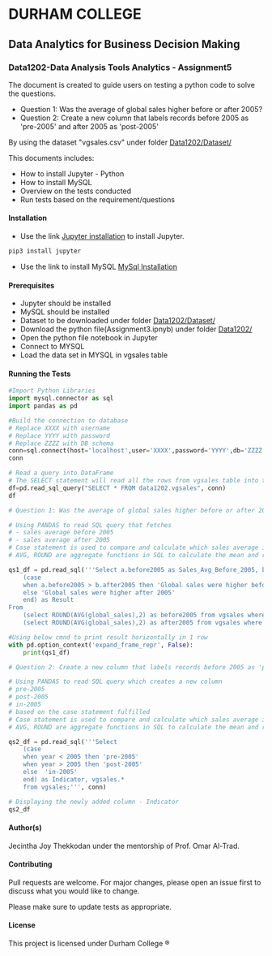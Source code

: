 # DURHAM COLLEGE
## Data Analytics for Business Decision Making
### Data1202-Data Analysis Tools Analytics - Assignment5

The document is created to guide users on testing a python code to solve the questions. 
- Question 1: Was the average of global sales higher before or after 2005?
- Question 2: Create a new column that labels records before 2005 as 'pre-2005' and after 2005 as 'post-2005'

By using the dataset "vgsales.csv" under folder [Data1202/Dataset/](https://github.com/JecinthaThekkodan/Data1202/tree/main/Dataset)

This documents includes:
- How to install Jupyter - Python
- How to install MySQL
- Overview on the tests conducted
- Run tests based on the requirement/questions


#### Installation

- Use the link [Jupyter installation](https://test-jupyter.readthedocs.io/en/latest/install.html) to install Jupyter.

```bash
pip3 install jupyter
```

- Use the link to install MySQL [MySql Installation](https://www.javatpoint.com/how-to-install-mysql)

#### Prerequisites
- Jupyter should be installed
- MySQL should be installed
- Dataset to be downloaded under folder [Data1202/Dataset/](https://github.com/JecinthaThekkodan/Data1202/tree/main/Dataset)
- Download the python file(Assignment3.ipnyb) under folder [Data1202/](https://github.com/JecinthaThekkodan/Data1202/tree/main)
- Open the python file notebook in Jupyter
- Connect to MYSQL
- Load the data set in MYSQL in vgsales table

#### Running the Tests

```python
#Import Python Libraries
import mysql.connector as sql
import pandas as pd

#Build the connection to database
# Replace XXXX with username
# Replace YYYY with password
# Replace ZZZZ with DB schema
conn=sql.connect(host='localhost',user='XXXX',password='YYYY',db='ZZZZ')
conn

# Read a query into DataFrame
# The SELECT statement will read all the rows from vgsales table into the dataframe df
df=pd.read_sql_query("SELECT * FROM data1202.vgsales", conn)
df

# Question 1: Was the average of global sales higher before or after 2005?

# Using PANDAS to read SQL query that fetches 
# - sales average before 2005
# - sales average after 2005
# Case statement is used to compare and calculate which sales average is higher
# AVG, ROUND are aggregate functions in SQL to calculate the mean and round upto 2 digits respectively

qs1_df = pd.read_sql('''Select a.before2005 as Sales_Avg_Before_2005, b.after2005 as Sales_Avg_After_2005,
    (case
    when a.before2005 > b.after2005 then 'Global sales were higher before 2005'
    else 'Global sales were higher after 2005'
    end) as Result
From
    (select ROUND(AVG(global_sales),2) as before2005 from vgsales where year < 2005) a,
    (select ROUND(AVG(global_sales),2) as after2005 from vgsales where year > 2005) b''', conn)

#Using below cmnd to print result horizontally in 1 row
with pd.option_context('expand_frame_repr', False):
    print(qs1_df)

# Question 2: Create a new column that labels records before 2005 as 'pre-2005' and after 2005 as 'post-2005'

# Using PANDAS to read SQL query which creates a new column 
# pre-2005
# post-2005
# in-2005
# based on the case statement fulfilled
# Case statement is used to compare and calculate which sales average is higher
# AVG, ROUND are aggregate functions in SQL to calculate the mean and round upto 2 digits respectively

qs2_df = pd.read_sql('''Select
    (case
    when year < 2005 then 'pre-2005'
    when year > 2005 then 'post-2005'
    else  'in-2005'
    end) as Indicator, vgsales.*
    from vgsales;''', conn)

# Displaying the newly added column - Indicator
qs2_df

```

#### Author(s)
Jecintha Joy Thekkodan under the mentorship of Prof. Omar Al-Trad.

#### Contributing
Pull requests are welcome. For major changes, please open an issue first to discuss what you would like to change.

Please make sure to update tests as appropriate.

#### License
This project is licensed under Durham College ®
